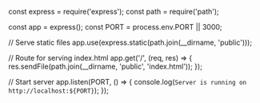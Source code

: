 const express = require('express');
const path = require('path');

const app = express();
const PORT = process.env.PORT || 3000;

// Serve static files
app.use(express.static(path.join(__dirname, 'public')));

// Route for serving index.html
app.get('/', (req, res) => {
    res.sendFile(path.join(__dirname, 'public', 'index.html'));
});

// Start server
app.listen(PORT, () => {
    console.log(`Server is running on http://localhost:${PORT}`);
});
